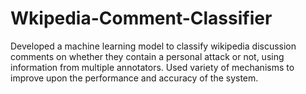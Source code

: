 # Wkipedia-Comment-Classifier
Developed a machine learning model to classify wikipedia discussion comments on whether they contain a personal attack or not, using information from multiple annotators. Used variety of mechanisms to improve upon the performance and accuracy of the system.
